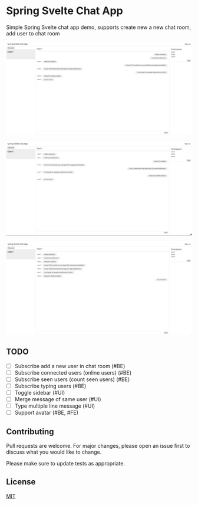 # Spring Svelte Chat App

Simple Spring Svelte chat app demo,
supports create new a new chat room, add user to chat room

![User 1](https://raw.githubusercontent.com/Nguyen-Hoang-Nam/readme-image/main/spring-svelte-chat-app/user1.jpg)

![User 2](https://raw.githubusercontent.com/Nguyen-Hoang-Nam/readme-image/main/spring-svelte-chat-app/user2.jpg)

![User 3](https://raw.githubusercontent.com/Nguyen-Hoang-Nam/readme-image/main/spring-svelte-chat-app/user3.jpg)

## TODO

- [ ] Subscribe add a new user in chat room (#BE)
- [ ] Subscribe connected users (online users) (#BE)
- [ ] Subscribe seen users (count seen users) (#BE)
- [ ] Subscribe typing users (#BE)
- [ ] Toggle sidebar (#UI)
- [ ] Merge message of same user (#UI)
- [ ] Type multiple line message (#UI)
- [ ] Support avatar (#BE, #FE)

## Contributing

Pull requests are welcome. For major changes,
please open an issue first to discuss what you would like to change.

Please make sure to update tests as appropriate.

## License

[MIT](https://choosealicense.com/licenses/mit/)
